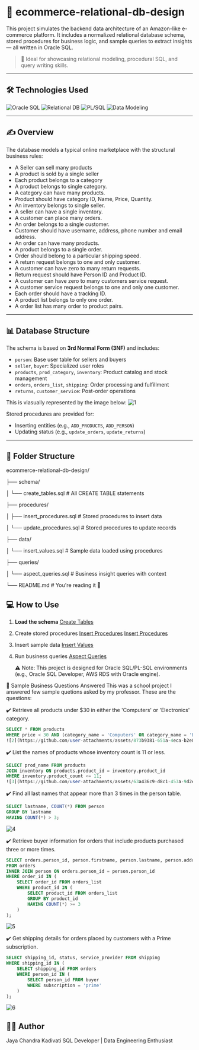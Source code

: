 # 🛒 ecommerce-relational-db-design

This project simulates the backend data architecture of an Amazon-like e-commerce platform. It includes a normalized relational database schema, stored procedures for business logic, and sample queries to extract insights — all written in Oracle SQL.

> 🎯 Ideal for showcasing relational modeling, procedural SQL, and query writing skills.

---

## 🛠️ Technologies Used

![Oracle SQL](https://img.shields.io/badge/SQL-Oracle-blue?logo=oracle)
![Relational DB](https://img.shields.io/badge/Database-3NF%20Relational%20Model-green)
![PL/SQL](https://img.shields.io/badge/PL--SQL-Stored%20Procedures-lightgrey)
![Data Modeling](https://img.shields.io/badge/ERD-Normalized%20Schema-purple)

---

## ✍️ Overview

The database models a typical online marketplace with the structural business rules:
- A Seller can sell many products
- A product is sold by a single seller
- Each product belongs to a category
- A product belongs to single category.
- A category can have many products.
- Product should have category ID, Name, Price, Quantity.
- An inventory belongs to single seller.
- A seller can have a single inventory.
- A customer can place many orders.
- An order belongs to a single customer.
- Customer should have username, address, phone number and email address.
- An order can have many products.
- A product belongs to a single order.
- Order should belong to a particular shipping speed.
- A return request belongs to one and only customer.
- A customer can have zero to many return requests.
- Return request should have Person ID and Product ID.
- A customer can have zero to many customers service request.
- A customer service request belongs to one and only one customer.
- Each order should have a tracking ID.
- A product list belongs to only one order.
- A order list has many order to product pairs.

---

## 📊 Database Structure

The schema is based on **3rd Normal Form (3NF)** and includes:

- `person`: Base user table for sellers and buyers
- `seller`, `buyer`: Specialized user roles
- `products`, `prod_category`, `inventory`: Product catalog and stock management
- `orders`, `orders_list`, `shipping`: Order processing and fulfillment
- `returns`, `customer_service`: Post-order operations

This is viasually represented by the image below:
![1](https://github.com/user-attachments/assets/59e95a9d-7878-469d-97bd-08612dbd6d6d)

Stored procedures are provided for:
- Inserting entities (e.g., `ADD_PRODUCTS`, `ADD_PERSON`)
- Updating status (e.g., `update_orders`, `update_returns`)

---


## 📁 Folder Structure

ecommerce-relational-db-design/

├── schema/

│ └── create_tables.sql # All CREATE TABLE statements

├── procedures/

│ ├── insert_procedures.sql # Stored procedures to insert data

│ └── update_procedures.sql # Stored procedures to update records

├── data/

│ └── insert_values.sql # Sample data loaded using procedures

├── queries/

│ └── aspect_queries.sql # Business insight queries with context

└── README.md # You're reading it 🙂


## 💻 How to Use

1. **Load the schema**
   [Create Tables](schema/create_tables.sql)
   
3. Create stored procedures
   [Insert Procedures](procedures/insert_procedures.sql)
   [Insert Procedures](procedures/update_procedures.sql)
   
5. Insert sample data
   [Insert Values](data/insert_values.sql)
   
7. Run business queries
   [Aspect Queries](queries/aspect_queries.sql)
   
   ⚠️ Note: This project is designed for Oracle SQL/PL-SQL environments (e.g., Oracle SQL Developer, AWS RDS with Oracle engine).

📌 Sample Business Questions Answered
   This was a school project I answered few sample quetions asked by my professor. These are the questions:

✔️ Retrieve all products under $30 in either the 'Computers' or 'Electronics' category.
  ```sql
SELECT * FROM products
WHERE price < 30 AND (category_name = 'Computers' OR category_name = 'Electronics');
![2](https://github.com/user-attachments/assets/873b9381-651a-4eca-b2e8-d1a389277f76)
```
✔️ List the names of products whose inventory count is 11 or less.
```sql
SELECT prod_name FROM products
JOIN inventory ON products.product_id = inventory.product_id
WHERE inventory.product_count <= 11;
![3](https://github.com/user-attachments/assets/63a436c9-d8c1-453a-9d2e-e1b4e0ee3133)
```
✔️ Find all last names that appear more than 3 times in the person table.
```sql
SELECT lastname, COUNT(*) FROM person
GROUP BY lastname
HAVING COUNT(*) > 3;
```
![4](https://github.com/user-attachments/assets/a5d78234-26ee-4c2d-a212-5c92a1d0b842)

✔️ Retrieve buyer information for orders that include products purchased three or more times.
```sql
SELECT orders.person_id, person.firstname, person.lastname, person.address
FROM orders
INNER JOIN person ON orders.person_id = person.person_id
WHERE order_id IN (
    SELECT order_id FROM orders_list
    WHERE product_id IN (
        SELECT product_id FROM orders_list
        GROUP BY product_id
        HAVING COUNT(*) >= 3
    )
);
```
![5](https://github.com/user-attachments/assets/5bfecf03-d721-4541-be27-3a5e55ac4262)

✔️ Get shipping details for orders placed by customers with a Prime subscription.
```sql
SELECT shipping_id, status, service_provider FROM shipping
WHERE shipping_id IN (
    SELECT shipping_id FROM orders
    WHERE person_id IN (
        SELECT person_id FROM buyer
        WHERE subscription = 'prime'
    )
);
```
![6](https://github.com/user-attachments/assets/d9a32d2e-a8ac-4976-964b-fecffe78b59a)



## 👨‍💻 Author

Jaya Chandra Kadivati
SQL Developer | Data Engineering Enthusiast
